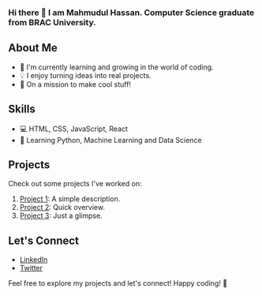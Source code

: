 ### Hi there 👋 I am Mahmudul Hassan. Computer Science graduate from BRAC University. 



## About Me

- 🌱 I'm currently learning and growing in the world of coding.
- 💡 I enjoy turning ideas into real projects. 
- 🚀 On a mission to make cool stuff!

## Skills

- 💻 HTML, CSS, JavaScript, React
- 🐍 Learning Python, Machine Learning and Data Science

## Projects

Check out some projects I've worked on:

1. [Project 1](link-to-project-1): A simple description.
2. [Project 2](link-to-project-2): Quick overview.
3. [Project 3](link-to-project-3): Just a glimpse.

## Let's Connect

- [LinkedIn](link-to-linkedin)
- [Twitter](link-to-twitter)

Feel free to explore my projects and let's connect! Happy coding! 🚀
